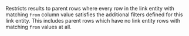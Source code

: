 Restricts results to parent rows where every row  in the link entity with matching `from` column value satisfies the additional filters defined for this link entity. This includes parent rows which have no link entity rows with matching `from` values at all.